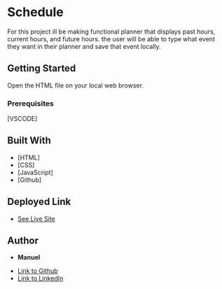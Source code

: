 # Schedule
For this project ill be making functional planner that displays past hours, current hours, and future hours. the user will be able to type what event they want in their planner and save that event locally.
## Getting Started

Open the HTML file on your local web browser.

### Prerequisites

[VSCODE]

## Built With

* [HTML]
* [CSS]
* [JavaScript]
* [Github]

## Deployed Link

* [See Live Site](https://manuelvrsr.github.io/)


## Author

* **Manuel** 

- [Link to Github](https://github.com/manuelvrsr)
- [Link to LinkedIn](https://www.linkedin.com/in/manuel-villasenor-854186205/)
